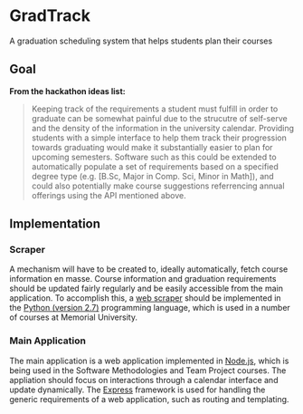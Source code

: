 # GradTrack

A graduation scheduling system that helps students plan their courses

## Goal

**From the hackathon ideas list:**

>Keeping track of the requirements a student must fulfill in order to graduate can be somewhat 
>painful due to the strucutre of self-serve and the density of the information in the university calendar.
>Providing students with a simple interface to help them track their progression towards graduating would 
>make it substantially easier to plan for upcoming semesters. Software such as this could be extended to
>automatically populate a set of requirements based on a specified degree type (e.g. [B.Sc, Major in Comp.
>Sci, Minor in Math]), and could also potentially make course suggestions referrencing annual offerings 
>using the API mentioned above.

## Implementation

### Scraper

A mechanism will have to be created to, ideally automatically, fetch course information en masse.
Course information and graduation requirements should be updated fairly regularly and be easily
accessible from the main application. To accomplish this, a 
[web scraper](http://en.wikipedia.org/wiki/Web_scraping) should be implemented in the
[Python (version 2.7)](https://wiki.python.org/moin/BeginnersGuide/Programmers) programming language,
which is used in a number of courses at Memorial University.

### Main Application

The main application is a web application implemented in [Node.js](http://nodejs.org/), which is being
used in the Software Methodologies and Team Project courses.  The appliation should focus on interactions
through a calendar interface and update dynamically. The [Express](http://expressjs.com/) framework is 
used for handling the generic requirements of a web application, such as routing and templating.
